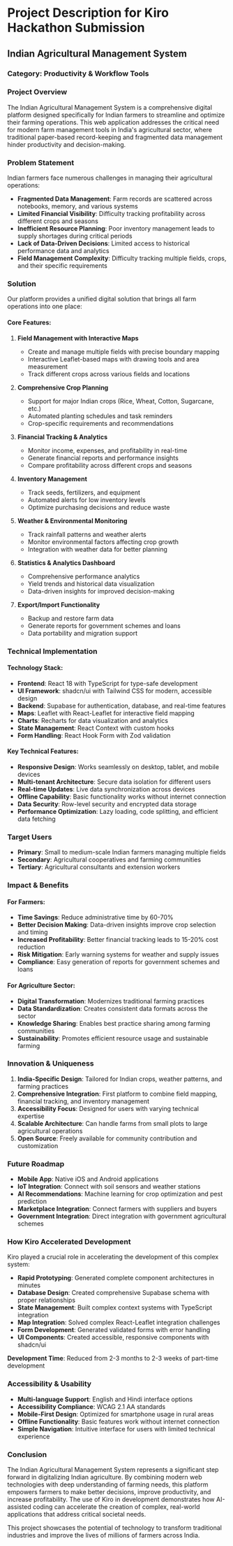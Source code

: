 # Project Description for Kiro Hackathon Submission

## Indian Agricultural Management System

### **Category**: Productivity & Workflow Tools

### **Project Overview**

The Indian Agricultural Management System is a comprehensive digital platform designed specifically for Indian farmers to streamline and optimize their farming operations. This web application addresses the critical need for modern farm management tools in India's agricultural sector, where traditional paper-based record-keeping and fragmented data management hinder productivity and decision-making.

### **Problem Statement**

Indian farmers face numerous challenges in managing their agricultural operations:

- **Fragmented Data Management**: Farm records are scattered across notebooks, memory, and various systems
- **Limited Financial Visibility**: Difficulty tracking profitability across different crops and seasons
- **Inefficient Resource Planning**: Poor inventory management leads to supply shortages during critical periods
- **Lack of Data-Driven Decisions**: Limited access to historical performance data and analytics
- **Field Management Complexity**: Difficulty tracking multiple fields, crops, and their specific requirements

### **Solution**

Our platform provides a unified digital solution that brings all farm operations into one place:

#### **Core Features:**

1. **Field Management with Interactive Maps**
   - Create and manage multiple fields with precise boundary mapping
   - Interactive Leaflet-based maps with drawing tools and area measurement
   - Track different crops across various fields and locations

2. **Comprehensive Crop Planning**
   - Support for major Indian crops (Rice, Wheat, Cotton, Sugarcane, etc.)
   - Automated planting schedules and task reminders
   - Crop-specific requirements and recommendations

3. **Financial Tracking & Analytics**
   - Monitor income, expenses, and profitability in real-time
   - Generate financial reports and performance insights
   - Compare profitability across different crops and seasons

4. **Inventory Management**
   - Track seeds, fertilizers, and equipment
   - Automated alerts for low inventory levels
   - Optimize purchasing decisions and reduce waste

5. **Weather & Environmental Monitoring**
   - Track rainfall patterns and weather alerts
   - Monitor environmental factors affecting crop growth
   - Integration with weather data for better planning

6. **Statistics & Analytics Dashboard**
   - Comprehensive performance analytics
   - Yield trends and historical data visualization
   - Data-driven insights for improved decision-making

7. **Export/Import Functionality**
   - Backup and restore farm data
   - Generate reports for government schemes and loans
   - Data portability and migration support

### **Technical Implementation**

#### **Technology Stack:**
- **Frontend**: React 18 with TypeScript for type-safe development
- **UI Framework**: shadcn/ui with Tailwind CSS for modern, accessible design
- **Backend**: Supabase for authentication, database, and real-time features
- **Maps**: Leaflet with React-Leaflet for interactive field mapping
- **Charts**: Recharts for data visualization and analytics
- **State Management**: React Context with custom hooks
- **Form Handling**: React Hook Form with Zod validation

#### **Key Technical Features:**
- **Responsive Design**: Works seamlessly on desktop, tablet, and mobile devices
- **Multi-tenant Architecture**: Secure data isolation for different users
- **Real-time Updates**: Live data synchronization across devices
- **Offline Capability**: Basic functionality works without internet connection
- **Data Security**: Row-level security and encrypted data storage
- **Performance Optimization**: Lazy loading, code splitting, and efficient data fetching

### **Target Users**

- **Primary**: Small to medium-scale Indian farmers managing multiple fields
- **Secondary**: Agricultural cooperatives and farming communities
- **Tertiary**: Agricultural consultants and extension workers

### **Impact & Benefits**

#### **For Farmers:**
- **Time Savings**: Reduce administrative time by 60-70%
- **Better Decision Making**: Data-driven insights improve crop selection and timing
- **Increased Profitability**: Better financial tracking leads to 15-20% cost reduction
- **Risk Mitigation**: Early warning systems for weather and supply issues
- **Compliance**: Easy generation of reports for government schemes and loans

#### **For Agriculture Sector:**
- **Digital Transformation**: Modernizes traditional farming practices
- **Data Standardization**: Creates consistent data formats across the sector
- **Knowledge Sharing**: Enables best practice sharing among farming communities
- **Sustainability**: Promotes efficient resource usage and sustainable farming

### **Innovation & Uniqueness**

1. **India-Specific Design**: Tailored for Indian crops, weather patterns, and farming practices
2. **Comprehensive Integration**: First platform to combine field mapping, financial tracking, and inventory management
3. **Accessibility Focus**: Designed for users with varying technical expertise
4. **Scalable Architecture**: Can handle farms from small plots to large agricultural operations
5. **Open Source**: Freely available for community contribution and customization

### **Future Roadmap**

- **Mobile App**: Native iOS and Android applications
- **IoT Integration**: Connect with soil sensors and weather stations
- **AI Recommendations**: Machine learning for crop optimization and pest prediction
- **Marketplace Integration**: Connect farmers with suppliers and buyers
- **Government Integration**: Direct integration with government agricultural schemes

### **How Kiro Accelerated Development**

Kiro played a crucial role in accelerating the development of this complex system:

- **Rapid Prototyping**: Generated complete component architectures in minutes
- **Database Design**: Created comprehensive Supabase schema with proper relationships
- **State Management**: Built complex context systems with TypeScript integration
- **Map Integration**: Solved complex React-Leaflet integration challenges
- **Form Development**: Generated validated forms with error handling
- **UI Components**: Created accessible, responsive components with shadcn/ui

**Development Time**: Reduced from 2-3 months to 2-3 weeks of part-time development

### **Accessibility & Usability**

- **Multi-language Support**: English and Hindi interface options
- **Accessibility Compliance**: WCAG 2.1 AA standards
- **Mobile-First Design**: Optimized for smartphone usage in rural areas
- **Offline Functionality**: Basic features work without internet connection
- **Simple Navigation**: Intuitive interface for users with limited technical experience

### **Conclusion**

The Indian Agricultural Management System represents a significant step forward in digitalizing Indian agriculture. By combining modern web technologies with deep understanding of farming needs, this platform empowers farmers to make better decisions, improve productivity, and increase profitability. The use of Kiro in development demonstrates how AI-assisted coding can accelerate the creation of complex, real-world applications that address critical societal needs.

This project showcases the potential of technology to transform traditional industries and improve the lives of millions of farmers across India.

